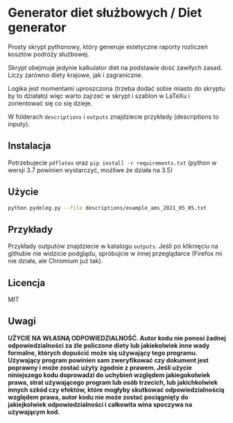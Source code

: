 # Generator diet służbowych / Diet generator

Prosty skrypt pythonowy, który generuje estetyczne raporty rozliczeń kosztów podróży służbowej.

Skrypt obejmuje jedynie kalkulator diet na podstawie dość zawiłych zasad. Liczy zarówno diety krajowe, jak i zagraniczne.

Logika jest momentami uproszczona (trzeba dodać sobie miasto do skryptu by to działało) więc warto zajrzeć w skrypt i szablon w LaTeXu i zorientować się co się dzieje.

W folderach `descriptions` i `outputs` znajdziecie przykłady (descriptions to inputy).

## Instalacja

Potrzebujecie `pdflatex` oraz `pip install -r requirements.txt` (python w wersji 3.7 powinien wystarczyć, możliwe że działa na 3.5)

## Użycie

```bash
python pydeleg.py --file descriptions/example_ams_2021_05_05.txt
```

## Przykłady

Przykłady outputów znajdziecie w katalogu `outputs`. Jeśli po kliknięciu na githubie nie widzicie podglądu, spróbujcie w innej przeglądarce (Firefox mi nie działa, ale Chromium już tak).

## Licencja

MIT

## Uwagi

**UŻYCIE NA WŁASNĄ ODPOWIEDZIALNOŚĆ. Autor kodu nie ponosi żadnej odpowiedzialności za źle policzone diety lub jakiekolwiek inne wady formalne, których dopuścić może się używający tego programu. Używający program powinien sam zweryfikować czy dokument jest poprawny i może zostać użyty zgodnie z prawem. Jeśli użycie niniejszego kodu doprowadzi do uchybień względem jakiegokolwiek prawa, strat używającego program lub osób trzecich, lub jakichkolwiek innych szkód czy efektów, które mogłyby skutkować odpowiedzialnością względem prawa, autor kodu nie może zostać pociągnięty do jakiejkolwiek odpowiedzialności i całkowita wina spoczywa na używającym kod.**
